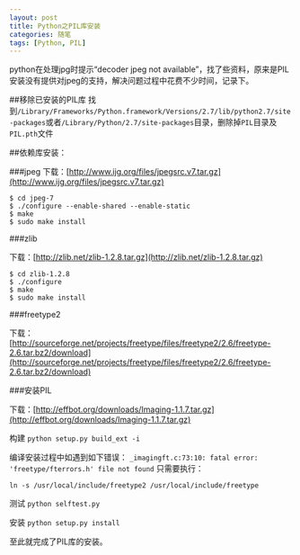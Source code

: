 ```yaml
---
layout: post
title: Python之PIL库安装
categories: 随笔
tags: [Python, PIL]
---
```

python在处理jpg时提示“decoder jpeg not available”，找了些资料，原来是PIL安装没有提供对jpeg的支持，解决问题过程中花费不少时间，记录下。

##移除已安装的PIL库
找到```/Library/Frameworks/Python.framework/Versions/2.7/lib/python2.7/site-packages```或者```/Library/Python/2.7/site-packages```目录，删除掉```PIL```目录及```PIL.pth```文件

##依赖库安装：

###jpeg
下载：[http://www.ijg.org/files/jpegsrc.v7.tar.gz](http://www.ijg.org/files/jpegsrc.v7.tar.gz)

    $ cd jpeg-7
    $ ./configure --enable-shared --enable-static
    $ make
    $ sudo make install

###zlib

下载：[http://zlib.net/zlib-1.2.8.tar.gz](http://zlib.net/zlib-1.2.8.tar.gz)

    $ cd zlib-1.2.8    
    $ ./configure  
    $ make  
    $ sudo make install
    
###freetype2

下载：[http://sourceforge.net/projects/freetype/files/freetype2/2.6/freetype-2.6.tar.bz2/download](http://sourceforge.net/projects/freetype/files/freetype2/2.6/freetype-2.6.tar.bz2/download)

###安装PIL

下载：[http://effbot.org/downloads/Imaging-1.1.7.tar.gz](http://effbot.org/downloads/Imaging-1.1.7.tar.gz)

构建 ```python setup.py build_ext -i```

编译安装过程中如遇到如下错误：
```_imagingft.c:73:10: fatal error: 'freetype/fterrors.h' file not found```
只需要执行：

```ln -s /usr/local/include/freetype2 /usr/local/include/freetype```

测试 ```python selftest.py```

安装 ```python setup.py install```

至此就完成了PIL库的安装。

